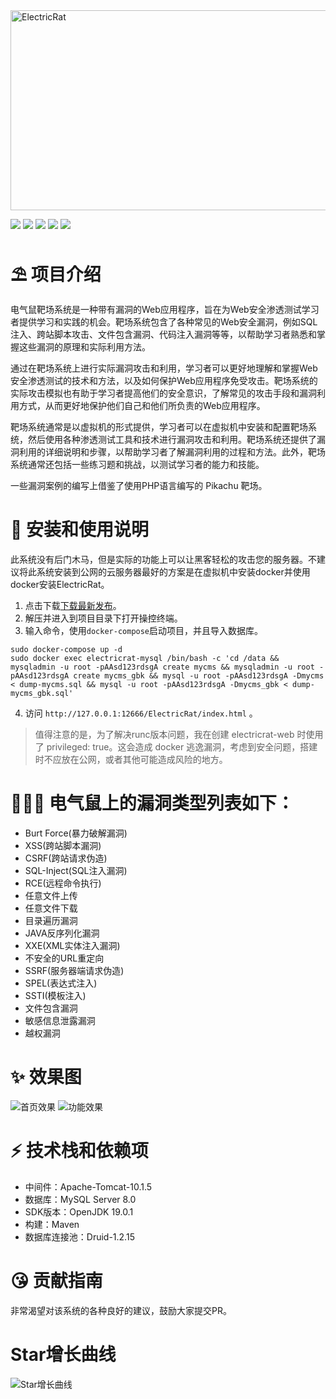 <img src="https://socialify.git.ci/linjiananallnt/ElectricRat/image?description=1&font=Bitter&name=1&pattern=Floating%20Cogs&theme=Light" alt="ElectricRat" width="640" height="320" />

![](https://img.shields.io/badge/web安全-靶场-PTEST)
![](https://img.shields.io/badge/version-1.0-success)
![](https://img.shields.io/github/stars/linjiananallnt/ElectricRat.svg)
![](https://img.shields.io/github/forks/linjiananallnt/ElectricRat.svg)
![](https://img.shields.io/github/license/linjiananallnt/ElectricRat.svg)

# ⛱ 项目介绍
电气鼠靶场系统是一种带有漏洞的Web应用程序，旨在为Web安全渗透测试学习者提供学习和实践的机会。靶场系统包含了各种常见的Web安全漏洞，例如SQL注入、跨站脚本攻击、文件包含漏洞、代码注入漏洞等等，以帮助学习者熟悉和掌握这些漏洞的原理和实际利用方法。

通过在靶场系统上进行实际漏洞攻击和利用，学习者可以更好地理解和掌握Web安全渗透测试的技术和方法，以及如何保护Web应用程序免受攻击。靶场系统的实际攻击模拟也有助于学习者提高他们的安全意识，了解常见的攻击手段和漏洞利用方式，从而更好地保护他们自己和他们所负责的Web应用程序。

靶场系统通常是以虚拟机的形式提供，学习者可以在虚拟机中安装和配置靶场系统，然后使用各种渗透测试工具和技术进行漏洞攻击和利用。靶场系统还提供了漏洞利用的详细说明和步骤，以帮助学习者了解漏洞利用的过程和方法。此外，靶场系统通常还包括一些练习题和挑战，以测试学习者的能力和技能。

一些漏洞案例的编写上借鉴了使用PHP语言编写的 Pikachu 靶场。

# 🚀 安装和使用说明
此系统没有后门木马，但是实际的功能上可以让黑客轻松的攻击您的服务器。不建议将此系统安装到公网的云服务器最好的方案是在虚拟机中安装docker并使用docker安装ElectricRat。
1. 点击下载[下载最新发布](https://github.com/linjiananallnt/ElectricRat/releases)。
2. 解压并进入到项目目录下打开操控终端。
3. 输入命令，使用`docker-compose`启动项目，并且导入数据库。
```
sudo docker-compose up -d
sudo docker exec electricrat-mysql /bin/bash -c 'cd /data && mysqladmin -u root -pAAsd123rdsgA create mycms && mysqladmin -u root -pAAsd123rdsgA create mycms_gbk && mysql -u root -pAAsd123rdsgA -Dmycms < dump-mycms.sql && mysql -u root -pAAsd123rdsgA -Dmycms_gbk < dump-mycms_gbk.sql'
```
4. 访问 `http://127.0.0.1:12666/ElectricRat/index.html` 。
> 值得注意的是，为了解决runc版本问题，我在创建 electricrat-web 时使用了 privileged: true。这会造成 docker 逃逸漏洞，考虑到安全问题，搭建时不应放在公网，或者其他可能造成风险的地方。

# 👩🏼‍💻 电气鼠上的漏洞类型列表如下：
- Burt Force(暴力破解漏洞)
- XSS(跨站脚本漏洞)
- CSRF(跨站请求伪造)
- SQL-Inject(SQL注入漏洞)
- RCE(远程命令执行)
- 任意文件上传
- 任意文件下载
- 目录遍历漏洞
- JAVA反序列化漏洞
- XXE(XML实体注入漏洞)
- 不安全的URL重定向
- SSRF(服务器端请求伪造)
- SPEL(表达式注入)
- SSTI(模板注入)
- 文件包含漏洞
- 敏感信息泄露漏洞
- 越权漏洞

# ✨ 效果图
![首页效果](https://user-images.githubusercontent.com/67619247/220506698-444237fb-0a1b-4b33-884b-5ed7c19754e1.png)
![功能效果](https://user-images.githubusercontent.com/67619247/220506750-e377a7b4-a45b-4bc2-884e-91415d703310.png)

# ⚡️ 技术栈和依赖项
- 中间件：Apache-Tomcat-10.1.5
- 数据库：MySQL Server 8.0
- SDK版本：OpenJDK 19.0.1
- 构建：Maven
- 数据库连接池：Druid-1.2.15

# 😘 贡献指南
非常渴望对该系统的各种良好的建议，鼓励大家提交PR。

# Star增长曲线
![Star增长曲线](https://api.star-history.com/svg?repos=linjiananallnt/ElectricRat&type=Date)
